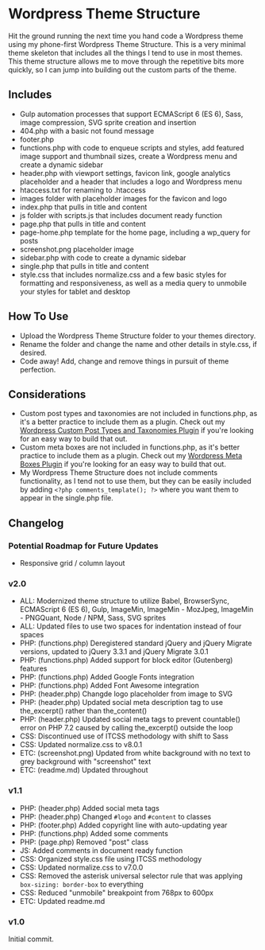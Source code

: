 # Wordpress Theme Structure

Hit the ground running the next time you hand code a Wordpress theme using my phone-first Wordpress Theme Structure. This is a very minimal theme skeleton that includes all the things I tend to use in most themes. This theme structure allows me to move through the repetitive bits more quickly, so I can jump into building out the custom parts of the theme.

## Includes

* Gulp automation processes that support ECMAScript 6 (ES 6), Sass, image compression, SVG sprite creation and insertion
* 404.php with a basic not found message
* footer.php
* functions.php with code to enqueue scripts and styles, add featured image support and thumbnail sizes, create a Wordpress menu and create a dynamic sidebar
* header.php with viewport settings, favicon link, google analytics placeholder and a header that includes a logo and Wordpress menu
* htaccess.txt for renaming to .htaccess
* images folder with placeholder images for the favicon and logo
* index.php that pulls in title and content
* js folder with scripts.js that includes document ready function
* page.php that pulls in title and content
* page-home.php template for the home page, including a wp_query for posts
* screenshot.png placeholder image
* sidebar.php with code to create a dynamic sidebar
* single.php that pulls in title and content
* style.css that includes normalize.css and a few basic styles for formatting and responsiveness, as well as a media query to unmobile your styles for tablet and desktop

## How To Use

* Upload the Wordpress Theme Structure folder to your themes directory.
* Rename the folder and change the name and other details in style.css, if desired.
* Code away! Add, change and remove things in pursuit of theme perfection.

## Considerations

* Custom post types and taxonomies are not included in functions.php, as it's a better practice to include them as a plugin. Check out my [Wordpress Custom Post Types and Taxonomies Plugin](https://github.com/asheabbott/wordpress-custom-post-types-taxonomies) if you're looking for an easy way to build that out.
* Custom meta boxes are not included in functions.php, as it's better practice to include them as a plugin. Check out my [Wordpress Meta Boxes Plugin](https://github.com/asheabbott/wordpress-meta-boxes) if you're looking for an easy way to build that out.
* My Wordpress Theme Structure does not include comments functionality, as I tend not to use them, but they can be easily included by adding `<?php comments_template(); ?>` where you want them to appear in the single.php file.

## Changelog

### Potential Roadmap for Future Updates
* Responsive grid / column layout

### v2.0
* ALL: Modernized theme structure to utilize Babel, BrowserSync, ECMAScript 6 (ES 6), Gulp, ImageMin, ImageMin - MozJpeg, ImageMin - PNGQuant, Node / NPM, Sass, SVG sprites
* ALL: Updated files to use two spaces for indentation instead of four spaces
* PHP: (functions.php) Deregistered standard jQuery and jQuery Migrate versions, updated to jQuery 3.3.1 and jQuery Migrate 3.0.1
* PHP: (functions.php) Added support for block editor (Gutenberg) features
* PHP: (functions.php) Added Google Fonts integration
* PHP: (functions.php) Added Font Awesome integration
* PHP: (header.php) Changde logo placeholder from image to SVG
* PHP: (header.php) Updated social meta description tag to use the_excerpt() rather than the_content()
* PHP: (header.php) Updated social meta tags to prevent countable() error on PHP 7.2 caused by calling the_excerpt() outside the loop
* CSS: Discontinued use of ITCSS methodology with shift to Sass
* CSS: Updated normalize.css to v8.0.1
* ETC: (screenshot.png) Updated from white background with no text to grey background with "screenshot" text
* ETC: (readme.md) Updated throughout

### v1.1
* PHP: (header.php) Added social meta tags
* PHP: (header.php) Changed `#logo` and `#content` to classes
* PHP: (footer.php) Added copyright line with auto-updating year
* PHP: (functions.php) Added some comments
* PHP: (page.php) Removed "post" class
* JS:  Added comments in document ready function
* CSS: Organized style.css file using ITCSS methodology
* CSS: Updated normalize.css to v7.0.0
* CSS: Removed the asterisk universal selector rule that was applying `box-sizing: border-box` to everything
* CSS: Reduced "unmobile" breakpoint from 768px to 600px
* ETC: Updated readme.md


### v1.0
Initial commit.